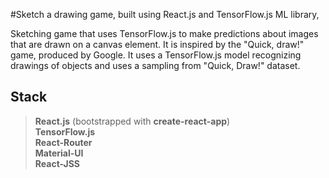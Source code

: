 #Sketch a drawing game, built using React.js and TensorFlow.js ML library,

Sketching game that uses TensorFlow.js to make predictions about images that are drawn on a canvas element. It is inspired by the "Quick, draw!" game, produced by Google. It uses a TensorFlow.js model recognizing drawings of objects and uses a sampling from "Quick, Draw!" dataset.

## Stack 
> **React.js**  (bootstrapped with **create-react-app**)  
> **TensorFlow.js**  
> **React-Router**  
> **Material-UI**  
> **React-JSS**  

